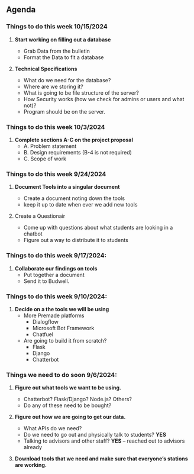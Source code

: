 ## Agenda
### Things to do this week 10/15/2024
1. **Start working on filling out a database**
   - Grab Data from the bulletin
   - Format the Data to fit a database

2. **Technical Specifications**
   - What do we need for the database?
   - Where are we storing it?
   - What is going to be file structure of the server?
   - How Security works (how we check for admins or users and what not)?
   - Program should be on the server.
  
### Things to do this week 10/3/2024
1. **Complete sections A-C on the project proposal**
   - A. Problem statement
   - B. Design requirements (B-4 is not required)
   - C. Scope of work

### Things to do this week 9/24/2024
1. **Document Tools into a singular document**
   - Create a document noting down the tools
   - keep it up to date when ever we add new tools
  
2. Create a Questionair
   - Come up with questions about what students are looking in a chatbot
   - Figure out a way to distribute it to students
     
### Things to do this week 9/17/2024:
1. **Collaborate our findings on tools**
   - Put together a document
   - Send it to Budwell.

### Things to do this week 9/10/2024:

1. **Decide on a the tools we will be using**
   - More Premade platforms
      - Dialogflow
      - Microsoft Bot Framework
      - Chatfuel
   - Are going to build it from scratch?
      - Flask
      - Django
      - Chatterbot

### Things we need to do soon 9/6/2024:

1. **Figure out what tools we want to be using.**
   - Chatterbot? Flask/Django? Node.js? Others? 
   - Do any of these need to be bought?

2. **Figure out how we are going to get our data.**
   - What APIs do we need?
   - Do we need to go out and physically talk to students? **YES**
   - Talking to advisors and other staff? **YES** – reached out to advisors already

3. **Download tools that we need and make sure that everyone’s stations are working.**
